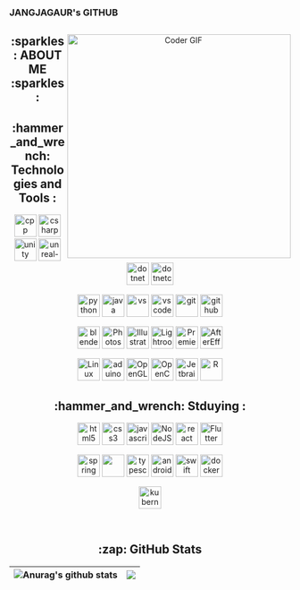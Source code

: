 ### JANGJAGAUR's GITHUB

<div align="center">
  <img align="right" class="robot" src="" alt="Coder GIF" width="400" height="400">

<h2>:sparkles: ABOUT ME :sparkles:</h2>

<h2>:hammer_and_wrench: Technologies and Tools :</h2>
  <p>
    <img src="https://cdn.jsdelivr.net/gh/devicons/devicon/icons/cplusplus/cplusplus-original.svg" alt="cpp" width="40" height="40"/>
    <img src="https://cdn.jsdelivr.net/gh/devicons/devicon/icons/csharp/csharp-original.svg" alt="csharp" width="40" height="40"/>
    <img src="https://cdn.jsdelivr.net/gh/devicons/devicon/icons/unity/unity-original.svg" alt="unity" width="40" height="40"/>
    <img src="https://cdn.jsdelivr.net/gh/devicons/devicon/icons/unrealengine/unrealengine-original.svg" alt="unreal-engine" width="40" height="40"/>
    <img src="https://cdn.jsdelivr.net/gh/devicons/devicon/icons/dot-net/dot-net-original.svg" alt="dotnet" width="40" height="40"/>
    <img src="https://cdn.jsdelivr.net/gh/devicons/devicon/icons/dotnetcore/dotnetcore-original.svg" alt="dotnetcore" width="40" height="40"/>
  </p>
  <p>
    <img src="https://cdn.jsdelivr.net/gh/devicons/devicon/icons/python/python-original.svg" alt="python" width="40" height="40"/>
    <img src="https://cdn.jsdelivr.net/gh/devicons/devicon/icons/java/java-original.svg" alt="java" width="40" height="40"/>
    <img src="https://cdn.jsdelivr.net/gh/devicons/devicon/icons/visualstudio/visualstudio-plain.svg" alt="vs" width="40" height="40"/>
    <img src="https://cdn.jsdelivr.net/gh/devicons/devicon/icons/vscode/vscode-original.svg" alt="vscode" width="40" height="40"/>
    <img src="https://cdn.jsdelivr.net/gh/devicons/devicon/icons/git/git-original.svg" alt="git" width="40" height="40"/>
    <img src="https://cdn.jsdelivr.net/gh/devicons/devicon/icons/github/github-original.svg" alt="github" width="40" height="40"/>
  </p>
  <p>
    <img src="https://cdn.jsdelivr.net/gh/devicons/devicon/icons/blender/blender-original.svg" title="blender" width="40" height="40"/>
    <img src="https://www.adobe.com/content/dam/shared/images/product-icons/svg/photoshop.svg" alt="Photoshop" width="40" height="40"/>
    <img src="https://www.adobe.com/content/dam/shared/images/product-icons/svg/illustrator.svg" title="Illustrator" width="40" height="40"/>
    <img src="https://www.adobe.com/content/dam/shared/images/product-icons/svg/lightroom.svg" title="Lightroom" width="40" height="40"/>
    <img src="https://www.adobe.com/content/dam/shared/images/product-icons/svg/premiere.svg" title="Premiere" width="40" height="40"/>
    <img src="https://www.adobe.com/content/dam/shared/images/product-icons/svg/after-effects.svg" title="AfterEffects" width="40" height="40"/>
  </p>
  <p>
    <img src="https://cdn.jsdelivr.net/gh/devicons/devicon/icons/linux/linux-original.svg" alt="Linux" width="40" height="40"/>
    <img src="https://cdn.jsdelivr.net/gh/devicons/devicon/icons/arduino/arduino-original.svg" alt="aduino" width="40" height="40"/>
    <img src="https://cdn.jsdelivr.net/gh/devicons/devicon/icons/opengl/opengl-original.svg" alt="OpenGL" width="40" height="40"/>
    <img src="https://cdn.jsdelivr.net/gh/devicons/devicon/icons/opencv/opencv-original.svg" alt="OpenCV" width="40" height="40"/>
    <img src="https://cdn.jsdelivr.net/gh/devicons/devicon/icons/jetbrains/jetbrains-original.svg" alt="Jetbrains" width="40" height="40"/>
    <img src="https://cdn.jsdelivr.net/gh/devicons/devicon/icons/r/r-original.svg" alt="R" width="40" height="40"/>

  </p>
      
<h2>:hammer_and_wrench: Stduying :</h2>
  <p>
    <img src="https://cdn.jsdelivr.net/gh/devicons/devicon/icons/html5/html5-original.svg" alt="html5" width="40" height="40"/>
    <img src="https://cdn.jsdelivr.net/gh/devicons/devicon/icons/css3/css3-original.svg" alt="css3" width="40" height="40"/>
    <img src="https://cdn.jsdelivr.net/gh/devicons/devicon/icons/javascript/javascript-original.svg" alt="javascript" width="40" height="40"/>
    <img src="https://cdn.jsdelivr.net/gh/devicons/devicon/icons/nodejs/nodejs-original.svg" alt="NodeJS" width="40" height="40"/>
    <img src="https://cdn.jsdelivr.net/gh/devicons/devicon/icons/react/react-original.svg" alt="react" width="40" height="40"/>
    <img src="https://cdn.jsdelivr.net/gh/devicons/devicon/icons/flutter/flutter-original.svg" alt="Flutter" width="40" height="40"/>
  </p>
  <p>
    <img src="https://cdn.jsdelivr.net/gh/devicons/devicon/icons/spring/spring-original.svg" alt="spring" width="40" height="40"/>
    <img src="https://cdn.jsdelivr.net/gh/devicons/devicon/icons/vuejs/vuejs-original.svg" width="40" height="40"/>
    <img src="https://cdn.jsdelivr.net/gh/devicons/devicon/icons/typescript/typescript-original.svg" alt="typescript" width="40" height="40"/>
    <img src="https://cdn.jsdelivr.net/gh/devicons/devicon/icons/androidstudio/androidstudio-original.svg" alt="androidstudio" width="40" height="40"/>
    <img src="https://cdn.jsdelivr.net/gh/devicons/devicon/icons/swift/swift-original.svg" alt="swift" width="40" height="40"/>
    <img src="https://cdn.jsdelivr.net/gh/devicons/devicon/icons/docker/docker-original.svg" alt="docker" width="40" height="40"/>
  </p>
  <p>
    <img src="https://cdn.jsdelivr.net/gh/devicons/devicon/icons/kubernetes/kubernetes-plain.svg" alt="kubernates" width="40" height="40"/>
  </p><br>
  
<h2>:zap: GitHub Stats</h2>
<!--  <p>
   <img src="https://hits.seeyoufarm.com/api/count/incr/badge.svg?url=https%3A%2F%2Fgithub.com%2Flight9639&count_bg=%2379C83D&title_bg=%23555555&icon=&icon_color=%23E7E7E7&title=hits&edge_flat=false" alt="visitors">
   <img src="https://visitor-badge.glitch.me/badge?page_id=light9639.light9639" alt="visitors">
 </p> -->
 
 | <img align="center" src="https://github-readme-stats.vercel.app/api?username=JANGJAGUAR&show_icons=true&include_all_commits=true&hide_border=true" alt="Anurag's github stats" /> | <img align="center" src="https://github-readme-stats.vercel.app/api/top-langs/?username=JANGJAGUAR&layout=compact&hide_border=true" /> |
 | ------------- | ------------- |



</div>
<!--   &nbsp;&nbsp;https://user-images.githubusercontent.com/95972251/180693173-4c987bcd-43a0-4c5c-beac-a05d5e396b91.gif'
![Anurag's GitHub stats](https://github-readme-stats.vercel.app/api?username=JANGJAGUAR&theme=dark&show_icons=true) [![Top Langs](https://github-readme-stats.vercel.app/api/top-langs/?username=JANGJAGUAR&layout=compact)](https://github.com/JANGJAGUAR/github-readme-stats)
  <a href="https://sass-lang.com" target="_blank">
   <img src="https://raw.githubusercontent.com/devicons/devicon/master/icons/sass/sass-original.svg" alt="sass" width="40" height="40"/>
  </a>
  &nbsp;&nbsp;
  <a href="https://getbootstrap.com/" target="_blank">
   <img src="https://upload.vectorlogo.zone/logos/getbootstrap/images/987f8f6c-263a-47b1-a85d-853cfca215d9.svg" alt="bootstrap" width="40" height="40"/>
  </a>
  &nbsp;&nbsp;
  <a href="https://tailwindcss.com/" target="_blank">
   <img src="https://www.vectorlogo.zone/logos/tailwindcss/tailwindcss-icon.svg" alt="tailwind" width="40" height="40"/>
  </a> -->
  &nbsp;&nbsp;
  <a href="https://developer.mozilla.org/en-US/docs/Web/JavaScript" target="_blank">
   
  </a>
<!--   &nbsp;&nbsp;
  <a href="https://jquery.com/" target="_blank">
   <img src="https://www.vectorlogo.zone/logos/jquery/jquery-icon.svg" alt="jquery" width="40" height="40"/>
  </a>
  &nbsp;&nbsp;
  <a href="https://www.typescriptlang.org/" target="_blank">
   <img src="https://www.vectorlogo.zone/logos/typescriptlang/typescriptlang-icon.svg" alt="typescriptlang" width="40" height="40"/>
  </a>
  &nbsp;&nbsp;
  <a href="https://reactjs.org/" target="_blank">
   <img src="https://www.vectorlogo.zone/logos/reactjs/reactjs-icon.svg" alt="react" width="40" height="40"/>
  </a>
  &nbsp;&nbsp;
  <a href="https://ko.redux.js.org/introduction/getting-started/" target="_blank">
   <img src="https://cdn.worldvectorlogo.com/logos/redux.svg" alt="Redux" width="40" height="40"/>
  </a>
  &nbsp;&nbsp;
  <a href="https://nextjs.org/" target="_blank">
   <img src="https://raw.githubusercontent.com/light9639/light9639/main/Icon%20Img/Next.js.jpg" alt="Next.js" width="40" height="40"/>
  </a>
  &nbsp;&nbsp;
  <a href="https://vuejs.org/" target="_blank">
   <img src="https://www.vectorlogo.zone/logos/vuejs/vuejs-icon.svg" alt="Vue" width="40" height="40"/>
  </a>
  &nbsp;&nbsp;
  <a href="https://vuex.vuejs.org/" target="_blank">
   <img src="https://raw.githubusercontent.com/light9639/light9639/main/Icon%20Img/Vuex.png" alt="Vuex" width="40" height="40"/>
  </a>
  &nbsp;&nbsp;
  <a href="https://webpack.js.org/" target="_blank">
   <img src="https://www.vectorlogo.zone/logos/js_webpack/js_webpack-icon.svg" alt="webpack" width="40" height="40"/>
  </a>
  &nbsp;&nbsp;
  <a href="https://vitejs.dev/" target="_blank">
   <img src="https://vitejs.dev/logo.svg" alt="vite" width="40" height="40"/>
  </a> -->

<!--
**JANGJAGUAR/JANGJAGUAR** is a ✨ _special_ ✨ repository because its `README.md` (this file) appears on your GitHub profile.

Here are some ideas to get you started:

- 🔭 I’m currently working on ...
- 🌱 I’m currently learning ...
- 👯 I’m looking to collaborate on ...
- 🤔 I’m looking for help with ...
- 💬 Ask me about ...
- 📫 How to reach me: ...
- 😄 Pronouns: ...
- ⚡ Fun fact: ...
-->
